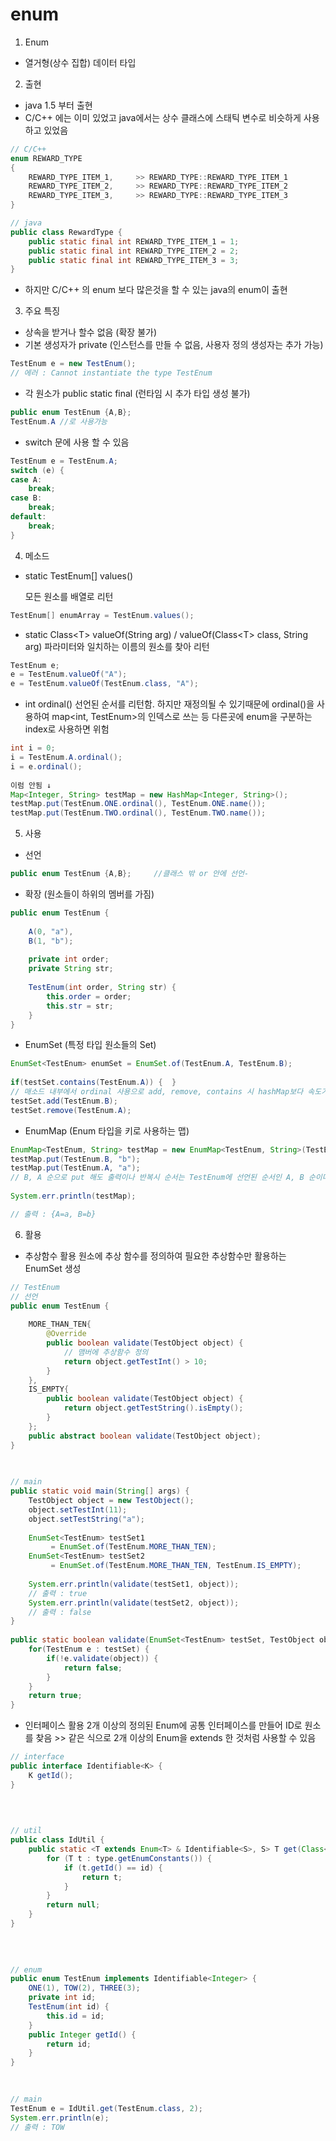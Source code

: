 # enum

1. Enum

* 열거형\(상수 집합\) 데이터 타입



2. 출현

* java 1.5 부터 출현
* C/C++ 에는 이미 있었고 java에서는 상수 클래스에 스태틱 변수로 비슷하게 사용하고 있었음

```java
// C/C++
enum REWARD_TYPE
{
    REWARD_TYPE_ITEM_1,     >> REWARD_TYPE::REWARD_TYPE_ITEM_1
    REWARD_TYPE_ITEM_2,     >> REWARD_TYPE::REWARD_TYPE_ITEM_2
    REWARD_TYPE_ITEM_3,     >> REWARD_TYPE::REWARD_TYPE_ITEM_3
}

// java
public class RewardType {
    public static final int REWARD_TYPE_ITEM_1 = 1;
    public static final int REWARD_TYPE_ITEM_2 = 2;
    public static final int REWARD_TYPE_ITEM_3 = 3;
}
```

* 하지만 C/C++ 의 enum 보다 많은것을 할 수 있는 java의 enum이 출현



3. 주요 특징

* 상속을 받거나 할수 없음 \(확장 불가\)
* 기본 생성자가 private \(인스턴스를 만들 수 없음, 사용자 정의 생성자는 추가 가능\)

```java
TestEnum e = new TestEnum(); 
// 에러 : Cannot instantiate the type TestEnum
```

* 각 원소가 public static final \(런타임 시 추가 타입 생성 불가\)

```java
public enum TestEnum {A,B};
TestEnum.A //로 사용가능
```

* switch 문에 사용 할 수 있음

```java
TestEnum e = TestEnum.A;   
switch (e) {
case A:
    break;
case B:
    break;
default:
    break;
}
```



4. 메소드

* static TestEnum\[\] values\(\)

  모든 원소를 배열로 리턴

```java
TestEnum[] enumArray = TestEnum.values();
```

* static Class&lt;T&gt; valueOf\(String arg\) / valueOf\(Class&lt;T&gt; class, String arg\) 파라미터와 일치하는 이름의 원소를 찾아 리턴

```java
TestEnum e;
e = TestEnum.valueOf("A");
e = TestEnum.valueOf(TestEnum.class, "A");
```

* int ordinal\(\) 선언된 순서를 리턴함. 하지만 재정의될 수 있기때문에 ordinal\(\)을 사용하여 map&lt;int, TestEnum&gt;의 인덱스로 쓰는 등 다른곳에 enum을 구분하는 index로 사용하면 위험

```java
int i = 0;
i = TestEnum.A.ordinal();
i = e.ordinal();
  
이럼 안됨 ↓
Map<Integer, String> testMap = new HashMap<Integer, String>();
testMap.put(TestEnum.ONE.ordinal(), TestEnum.ONE.name());
testMap.put(TestEnum.TWO.ordinal(), TestEnum.TWO.name());
```



5. 사용

* 선언

```java
public enum TestEnum {A,B};     //클래스 밖 or 안에 선언-
```

* 확장 \(원소들이 하위의 멤버를 가짐\)

```java
public enum TestEnum {
     
    A(0, "a"),
    B(1, "b");
     
    private int order;
    private String str;
     
    TestEnum(int order, String str) {
        this.order = order;
        this.str = str;
    }
}
```

* EnumSet \(특정 타입 원소들의 Set\)

```java
EnumSet<TestEnum> enumSet = EnumSet.of(TestEnum.A, TestEnum.B);
  
if(testSet.contains(TestEnum.A)) {  }           
// 매소드 내부에서 ordinal 사용으로 add, remove, contains 시 hashMap보다 속도가 빠름
testSet.add(TestEnum.B);
testSet.remove(TestEnum.A);
```

* EnumMap \(Enum 타입을 키로 사용하는 맵\)

```java
EnumMap<TestEnum, String> testMap = new EnumMap<TestEnum, String>(TestEnum.class);
testMap.put(TestEnum.B, "b");  
testMap.put(TestEnum.A, "a");               
// B, A 순으로 put 해도 출력이나 반복시 순서는 TestEnum에 선언된 순서인 A, B 순이다.
  
System.err.println(testMap);                    

// 출력 : {A=a, B=b}
```



6. 활용

* 추상함수 활용 원소에 추상 함수를 정의하여 필요한 추상함수만 활용하는 EnumSet 생성

```java
// TestEnum
// 선언
public enum TestEnum {
     
    MORE_THAN_TEN{
        @Override
        public boolean validate(TestObject object) {
            // 맴버에 추상함수 정의
            return object.getTestInt() > 10;
        }
    },
    IS_EMPTY{
        public boolean validate(TestObject object) {
            return object.getTestString().isEmpty();
        }
    };
    public abstract boolean validate(TestObject object);
}
 

  
// main
public static void main(String[] args) {       
    TestObject object = new TestObject();
    object.setTestInt(11);
    object.setTestString("a");
     
    EnumSet<TestEnum> testSet1
         = EnumSet.of(TestEnum.MORE_THAN_TEN);
    EnumSet<TestEnum> testSet2
         = EnumSet.of(TestEnum.MORE_THAN_TEN, TestEnum.IS_EMPTY);
     
    System.err.println(validate(testSet1, object));
    // 출력 : true
    System.err.println(validate(testSet2, object));  
    // 출력 : false
}
  
public static boolean validate(EnumSet<TestEnum> testSet, TestObject object) {
    for(TestEnum e : testSet) {
        if(!e.validate(object)) {
            return false;
        }
    }
    return true;
}
```

* 인터페이스 활용 2개 이상의 정의된 Enum에 공통 인터페이스를 만들어 ID로 원소를 찾음 &gt;&gt; 같은 식으로 2개 이상의 Enum을 extends 한 것처럼 사용할 수 있음

```java
// interface
public interface Identifiable<K> {
    K getId();
}
 
 

  
// util
public class IdUtil {
    public static <T extends Enum<T> & Identifiable<S>, S> T get(Class<T> type, S id) {
        for (T t : type.getEnumConstants()) {
            if (t.getId() == id) {
                return t;
            }
        }
        return null;
    }
}
 
 

  
// enum
public enum TestEnum implements Identifiable<Integer> {
    ONE(1), TOW(2), THREE(3);
    private int id;
    TestEnum(int id) {
        this.id = id;
    }
    public Integer getId() {
        return id;
    }
}
  

 
// main
TestEnum e = IdUtil.get(TestEnum.class, 2);
System.err.println(e); 
// 출력 : TOW
```

